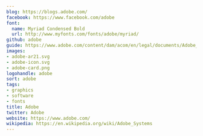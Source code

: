 ```yaml
---
blog: https://blogs.adobe.com/
facebook: https://www.facebook.com/adobe
font:
  name: Myriad Condensed Bold
  url: http://www.myfonts.com/fonts/adobe/myriad/
github: adobe
guide: https://www.adobe.com/content/dam/acom/en/legal/documents/Adobe_Trademark_Guidelines_11012014.pdf
images:
- adobe-ar21.svg
- adobe-icon.svg
- adobe-card.png
logohandle: adobe
sort: adobe
tags:
- graphics
- software
- fonts
title: Adobe
twitter: Adobe
website: https://www.adobe.com/
wikipedia: https://en.wikipedia.org/wiki/Adobe_Systems
---
```

